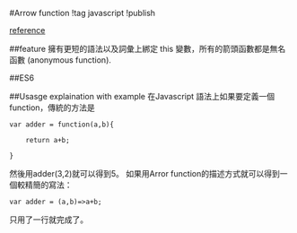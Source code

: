 #Arrow function
!tag javascript
!publish

[reference](https://developer.mozilla.org/en/docs/Web/JavaScript/Reference/Functions/Arrow_functions)

##feature
擁有更短的語法以及詞彙上綁定 this 變數，所有的箭頭函數都是無名函數 (anonymous function).

##ES6

##Usasge explaination with example
在Javascript 語法上如果要定義一個function，傳統的方法是


    var adder = function(a,b){ 

        return a+b; 

    }



然後用adder(3,2)就可以得到5。
如果用Arror function的描述方式就可以得到一個較精簡的寫法：


    var adder = (a,b)=>a+b;


只用了一行就完成了。